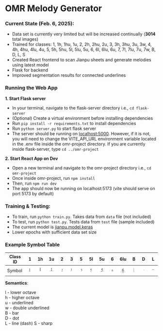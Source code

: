 # OMR Melody Generator

### Current State (Feb. 6, 2025):
- Data set is currently very limited but will be increased continually (**3014** total images)
- Trained for classes: 1, 1h, 1hu, 1u, 2, 2h, 2hu, 2u, 3, 3h, 3hu, 3u, 3w, 4, 4h, 4hu, 4lu, 4u, 5, 5h, 5hu, 5l, 5lu, 5u, 6, 6l, 6lu, 6u, 7, 7l, 7lu, 7u, 7w, B, D, L, S
- Created React frontend to scan Jianpu sheets and generate melodies using latest model
- Flask for backend
- Improved segmentation results for connected underlines

### Running the Web App
**1. Start Flask server**
- In your terminal, navigate to the flask-server directory i.e., ```cd flask-server```
- (Optional) Create a virtual environment before installing dependencies 
- Run ```pip install -r requirements.txt``` to install dependencies
- Run ```python server.py``` to start flask server
- The server should be running on [localhost:5000](http://127.0.0.1:5000). However, if it is not, you will need to change the VITE_API_URL environment variable located in the .env file inside the omr-project directory. If you are currently inside flask-server, type ```cd ../omr-project```

**2. Start React App on Dev**
- Open a new terminal and navigate to the omr-project directory i.e., ```cd omr-project```
- Once inside omr-project, run ```npm install```
- Then, run ```npm run dev```
- The app should now be running on localhost:5173 (vite should serve on port 5173 by default)

### Training & Testing:
- To train, run ``` python train.py ```. Takes data from ``` data ``` file (not included)
- To test, run ``` python test.py ```. Tests data from ``` test ``` file (sample included)
- The current model is [jianpu.model.keras](jianpu.model.keras) 
- Lower epochs with sufficient data set size

### Example Symbol Table
|Class ID| 1  | 1h | 1u | 2  | 3  | 5  | 5l | 5u | 6  | 6lu| B  | D  | L  |
|----|----|----|----|----|----|----|----|----|----|----|----|----|----|
| Symbol |![1](images/1_0.PNG)|![1h](images/1h_0.PNG)|![1u](images/1u_0.PNG)|![2](images/2_0.PNG)|![3](images/3_0.PNG)|![5](images/5_0.PNG)|![5l](images/5l_0.PNG)|![5u](images/5u_0.PNG)|![6](images/6_0.PNG)|![6lu](images/6lu_0.PNG)|![B](images/B_0.PNG)|![D](images/D_0.PNG)|![L](images/L_0.PNG)|

**Semantics**:

l - lower octave\
h - higher octave\
u - underlined\
w - double underlined\
B - bar\
D - dot\
L - line (dash)
S - sharp
